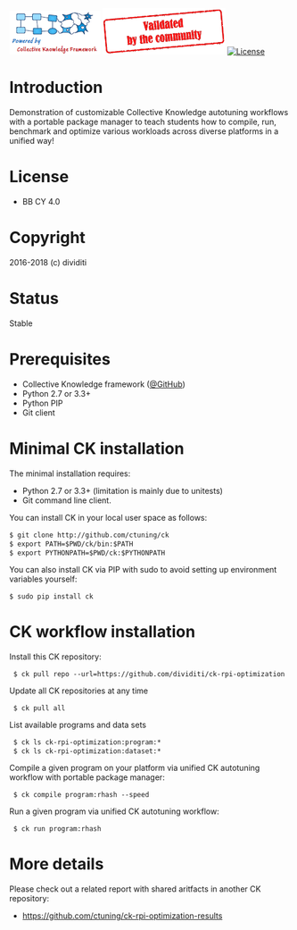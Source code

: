 [![logo](https://github.com/ctuning/ck-guide-images/blob/master/logo-powered-by-ck.png)](http://cKnowledge.org)
[![logo](https://github.com/ctuning/ck-guide-images/blob/master/logo-validated-by-the-community-simple.png)](http://cTuning.org)
[![License](https://img.shields.io/badge/License-BSD%203--Clause-blue.svg)](https://opensource.org/licenses/BSD-3-Clause)

Introduction
============

Demonstration of customizable Collective Knowledge autotuning workflows 
with a portable package manager to teach students how to compile, run, 
benchmark and optimize various workloads across diverse platforms
in a unified way!

License
=======
* BB CY 4.0

Copyright
=========
2016-2018 (c) dividiti

Status
======
Stable

Prerequisites
=============
* Collective Knowledge framework ([@GitHub](http://github.com/ctuning/ck))
* Python 2.7 or 3.3+
* Python PIP
* Git client

Minimal CK installation
=======================

The minimal installation requires:

* Python 2.7 or 3.3+ (limitation is mainly due to unitests)
* Git command line client.

You can install CK in your local user space as follows:

```
$ git clone http://github.com/ctuning/ck
$ export PATH=$PWD/ck/bin:$PATH
$ export PYTHONPATH=$PWD/ck:$PYTHONPATH
```

You can also install CK via PIP with sudo to avoid setting up environment variables yourself:

```
$ sudo pip install ck
```

CK workflow installation
========================


Install this CK repository:

```
 $ ck pull repo --url=https://github.com/dividiti/ck-rpi-optimization
```

Update all CK repositories at any time
```
 $ ck pull all
```

List available programs and data sets

```
 $ ck ls ck-rpi-optimization:program:*
 $ ck ls ck-rpi-optimization:dataset:*
```

Compile a given program on your platform via unified CK autotuning workflow with portable package manager:
```
 $ ck compile program:rhash --speed
```

Run a given program via unified CK autotuning workflow:

```
 $ ck run program:rhash
```

More details
============

Please check out a related report with shared aritfacts in another CK repository:
* https://github.com/ctuning/ck-rpi-optimization-results
